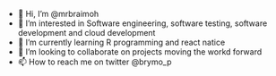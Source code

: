 - 👋 Hi, I’m @mrbraimoh
- 👀 I’m interested in Software engineering, software testing, software development and cloud development 
- 🌱 I’m currently learning R programming and react natice
- 💞️ I’m looking to collaborate on projects moving the workd forward 
- 📫 How to reach me on twitter @brymo_p

<!---
mrbraimoh/mrbraimoh is a ✨ special ✨ repository because its `README.md` (this file) appears on your GitHub profile.
You can click the Preview link to take a look at your changes.
--->
